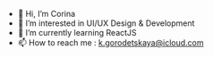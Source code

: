 - 👋 Hi, I’m Corina
- 👀 I’m interested in UI/UX Design & Development
- 🌱 I’m currently learning ReactJS
- 📫 How to reach me : k.gorodetskaya@icloud.com

<!---
Gkareesha/Gkareesha is a ✨ special ✨ repository because its `README.md` (this file) appears on your GitHub profile.
You can click the Preview link to take a look at your changes.
--->
